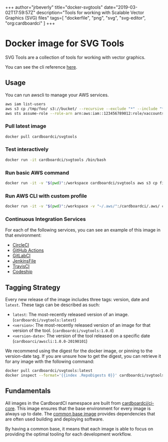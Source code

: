 +++
author="jrbeverly"
title="docker-svgtools"
date="2019-03-02T17:59:57Z"
description="Tools for working with Scalable Vector Graphics (SVG) files"
tags=[
  "dockerfile",
  "png",
  "svg",
  "svg-editor",
  "org:cardboardci"
]
+++

# Docker image for SVG Tools

SVG Tools are a collection of tools for working with vector graphics.

You can see the cli reference [here](https://github.com/inkscape/inkscape).

## Usage

You can run awscli to manage your AWS services.

```bash
aws iam list-users
aws s3 cp /tmp/foo/ s3://bucket/ --recursive --exclude "*" --include "*.jpg"
aws sts assume-role --role-arn arn:aws:iam::123456789012:role/xaccounts3access --role-session-name s3-access-example
```

### Pull latest image

```bash
docker pull cardboardci/svgtools
```

### Test interactively

```bash
docker run -it cardboardci/svgtools /bin/bash
```

### Run basic AWS command

```bash
docker run -it -v "$(pwd)":/workspace cardboardci/svgtools aws s3 cp file.txt s3://bucket/file.txt
```

### Run AWS CLI with custom profile

```bash
docker run -it -v "$(pwd)":/workspace -v "~/.aws/":/cardboardci/.aws/ cardboardci/svgtools aws s3 cp file.txt s3://bucket/file.txt
```

### Continuous Integration Services

For each of the following services, you can see an example of this image in that environment:

* [CircleCI](usages/circleci)
* [GitHub Actions](usages/github)
* [GitLabCI](usages/gitlabci)
* [JenkinsFile](usages/jenkins)
* [TravisCI](usages/travisci)
* [Codeship](usages/codeship)

## Tagging Strategy

Every new release of the image includes three tags: version, date and `latest`. These tags can be described as such:

* `latest`: The most-recently released version of an image. (`cardboardci/svgtools:latest`)
* `<version>`: The most-recently released version of an image for that version of the tool. (`cardboardci/svgtools:1.0.0`)
* `<version-date>`: The version of the tool released on a specific date (`cardboarci/awscli:1.0.0-20190101`)

We recommend using the digest for the docker image, or pinning to the version-date tag. If you are unsure how to get the digest, you can retrieve it for any image with the following command:

```bash
docker pull cardboardci/svgtools:latest
docker inspect --format='{{index .RepoDigests 0}}' cardboardci/svgtools:latest
```

## Fundamentals

All images in the CardboardCI namespace are built from [cardboardci/ci-core](https://hub.docker.com/r/cardboardci/ci-core). This image ensures that the base environment for every image is always up to date. The [common base image](https://cardboardci.jrbeverly.dev/core/) provides dependencies that are often used building and deploying software.

By having a common base, it means that each image is able to focus on providing the optimal tooling for each development workflow.
